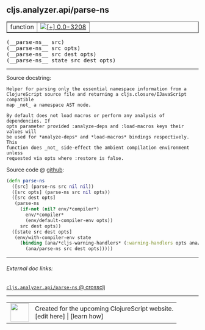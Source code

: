 ## cljs.analyzer.api/parse-ns



 <table border="1">
<tr>
<td>function</td>
<td><a href="https://github.com/cljsinfo/cljs-api-docs/tree/0.0-3208"><img valign="middle" alt="[+] 0.0-3208" title="Added in 0.0-3208" src="https://img.shields.io/badge/+-0.0--3208-lightgrey.svg"></a> </td>
</tr>
</table>


 <samp>
(__parse-ns__ src)<br>
</samp>
 <samp>
(__parse-ns__ src opts)<br>
</samp>
 <samp>
(__parse-ns__ src dest opts)<br>
</samp>
 <samp>
(__parse-ns__ state src dest opts)<br>
</samp>

---





Source docstring:

```
Helper for parsing only the essential namespace information from a
ClojureScript source file and returning a cljs.closure/IJavaScript compatible
map _not_ a namespace AST node.

By default does not load macros or perform any analysis of dependencies. If
opts parameter provided :analyze-deps and :load-macros keys their values will
be used for *analyze-deps* and *load-macros* bindings respectively. This
function does _not_ side-effect the ambient compilation environment unless
requested via opts where :restore is false.
```


Source code @ [github](https://github.com/clojure/clojurescript/blob/r1.7.28/src/main/clojure/cljs/analyzer/api.clj#L87-L108):

```clj
(defn parse-ns
  ([src] (parse-ns src nil nil))
  ([src opts] (parse-ns src nil opts))
  ([src dest opts]
   (parse-ns
     (if-not (nil? env/*compiler*)
       env/*compiler*
       (env/default-compiler-env opts))
     src dest opts))
  ([state src dest opts]
   (env/with-compiler-env state
     (binding [ana/*cljs-warning-handlers* (:warning-handlers opts ana/*cljs-warning-handlers*)]
       (ana/parse-ns src dest opts)))))
```

<!--
Repo - tag - source tree - lines:

 <pre>
clojurescript @ r1.7.28
└── src
    └── main
        └── clojure
            └── cljs
                └── analyzer
                    └── <ins>[api.clj:87-108](https://github.com/clojure/clojurescript/blob/r1.7.28/src/main/clojure/cljs/analyzer/api.clj#L87-L108)</ins>
</pre>

-->

---



###### External doc links:

[`cljs.analyzer.api/parse-ns` @ crossclj](http://crossclj.info/fun/cljs.analyzer.api/parse-ns.html)<br>

---

 <table>
<tr><td>
<img valign="middle" align="right" width="48px" src="http://i.imgur.com/Hi20huC.png">
</td><td>
Created for the upcoming ClojureScript website.<br>
[edit here] | [learn how]
</td></tr></table>

[edit here]:https://github.com/cljsinfo/cljs-api-docs/blob/master/cljsdoc/cljs.analyzer.api/parse-ns.cljsdoc
[learn how]:https://github.com/cljsinfo/cljs-api-docs/wiki/cljsdoc-files

<!--

This information was too distracting to show to readers, but I'll leave it
commented here since it is helpful to:

- pretty-print the data used to generate this document
- and show how to retrieve that data



The API data for this symbol:

```clj
{:ns "cljs.analyzer.api",
 :name "parse-ns",
 :signature ["[src]"
             "[src opts]"
             "[src dest opts]"
             "[state src dest opts]"],
 :history [["+" "0.0-3208"]],
 :type "function",
 :full-name-encode "cljs.analyzer.api/parse-ns",
 :source {:code "(defn parse-ns\n  ([src] (parse-ns src nil nil))\n  ([src opts] (parse-ns src nil opts))\n  ([src dest opts]\n   (parse-ns\n     (if-not (nil? env/*compiler*)\n       env/*compiler*\n       (env/default-compiler-env opts))\n     src dest opts))\n  ([state src dest opts]\n   (env/with-compiler-env state\n     (binding [ana/*cljs-warning-handlers* (:warning-handlers opts ana/*cljs-warning-handlers*)]\n       (ana/parse-ns src dest opts)))))",
          :title "Source code",
          :repo "clojurescript",
          :tag "r1.7.28",
          :filename "src/main/clojure/cljs/analyzer/api.clj",
          :lines [87 108]},
 :full-name "cljs.analyzer.api/parse-ns",
 :docstring "Helper for parsing only the essential namespace information from a\nClojureScript source file and returning a cljs.closure/IJavaScript compatible\nmap _not_ a namespace AST node.\n\nBy default does not load macros or perform any analysis of dependencies. If\nopts parameter provided :analyze-deps and :load-macros keys their values will\nbe used for *analyze-deps* and *load-macros* bindings respectively. This\nfunction does _not_ side-effect the ambient compilation environment unless\nrequested via opts where :restore is false."}

```

Retrieve the API data for this symbol:

```clj
;; from Clojure REPL
(require '[clojure.edn :as edn])
(-> (slurp "https://raw.githubusercontent.com/cljsinfo/cljs-api-docs/catalog/cljs-api.edn")
    (edn/read-string)
    (get-in [:symbols "cljs.analyzer.api/parse-ns"]))
```

-->

